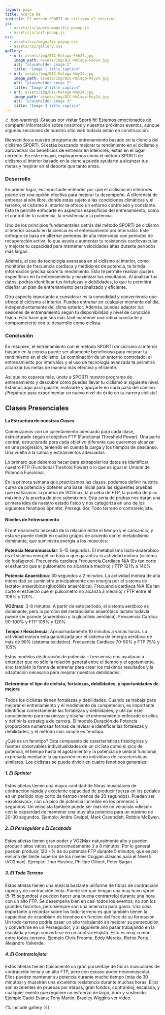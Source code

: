 ```yaml
---
layout: page
title: Acerca de
subtitle: El método SPORTI de ciclismo al interior
js:
  - assets/js/jquery.magnific-popup.js
  - assets/js/init-popup.js
css:
  - assets/css/magnific-popup.css
  - assets/css/gallery.css
gallery:
  - url: assets/img/BIC-Malaga-Feb24.jpg
    image_path: assets/img/BIC-Malaga-Feb24.jpg
    alt: "placeholder image 1"
    title: "Image 1 title caption"
  - url: assets/img/BIC-Malaga-May24.jpg
    image_path: assets/img/BIC-Malaga-May24.jpg
    alt: "placeholder image 2"
    title: "Image 2 title caption"
  - url: assets/img/BIC-Malaga-May24.jpg
    image_path: assets/img/BIC-Malaga-May24.jpg
    alt: "placeholder image 3"
    title: "Image 3 title caption"
---
```


{: .box-warning}
¡Gracias por visitar Sporti.fit! Estamos emocionados de compartir información sobre nosotros y nuestros próximos eventos, aunque algunas secciones de nuestro sitio web todavía están en construcción.

Bienvenidos a nuestro programa de entrenamiento basado en la ciencia del ciclismo SPORTI. Si estás buscando mejorar tu rendimiento en el ciclismo y aprovechar los beneficios de entrenar en interiores, estás en el lugar correcto. En este ensayo, exploraremos cómo el método SPORTI de ciclismo al interior basado en la ciencia puede ayudarte a alcanzar tus metas y mejorar en el deporte que tanto amas.

### Desarrollo

En primer lugar, es importante entender por qué el ciclismo en interiores puede ser una opción efectiva para mejorar tu desempeño. A diferencia de entrenar al aire libre, donde estás sujeto a las condiciones climáticas y el terreno, el ciclismo al interior te ofrece un entorno controlado y constante. Esto te permite enfocarte en aspectos específicos del entrenamiento, como el control de tu cadencia, la resistencia y la potencia.

Uno de los principios fundamentales detrás del método SPORTI de ciclismo al interior basado en la ciencia es el entrenamiento por intervalos. Este enfoque se basa en alternar períodos de alta intensidad con períodos de recuperación activa, lo que ayuda a aumentar tu resistencia cardiovascular y mejorar tu capacidad para mantener velocidades altas durante períodos más largos.

Además, el uso de tecnología avanzada en el ciclismo al interior, como monitores de frecuencia cardíaca y medidores de potencia, te brinda información precisa sobre tu rendimiento. Esto te permite realizar ajustes específicos en tu entrenamiento y maximizar tus resultados. Al analizar tus datos, podrás identificar tus fortalezas y debilidades, lo que te permitirá diseñar un plan de entrenamiento personalizado y eficiente.

Otro aspecto importante a considerar es la comodidad y conveniencia que ofrece el ciclismo al interior. Puedes entrenar en cualquier momento del día, independientemente del clima exterior. Además, puedes adaptar tus sesiones de entrenamiento según tu disponibilidad y nivel de condición física. Esto hace que sea más fácil mantener una rutina constante y comprometerte con tu desarrollo como ciclista.

### Conclusión

En resumen, el entrenamiento con el método SPORTI de ciclismo al interior basado en la ciencia puede ser altamente beneficioso para mejorar tu rendimiento en el ciclismo. La combinación de un entorno controlado, el entrenamiento por intervalos y el uso de tecnología avanzada te permitirá alcanzar tus metas de manera más efectiva y eficiente.

Así que no esperes más, únete a SPORTI nuestro programa de entrenamiento y descubre cómo puedes llevar tu ciclismo al siguiente nivel. Estamos aquí para guiarte, motivarte y apoyarte en cada paso del camino. ¡Prepárate para experimentar un nuevo nivel de éxito en tu carrera ciclista!

<a name=Presenciales></a>

## Clases Presenciales

#### La Estructura de nuestras Clases
Comenzamos con un calentamiento adecuado para cada clase, estructurado según el objetivo FTP (Functional Threshold Power). Una parte central, estructurada para cada objetivo diferente que queremos alcanzar en una progresión, teniendo en cuenta la carga y los tiempos de descanso. Una vuelta a la calma y estiramientos adecuados.

Lo primero que debemos hacer para extrapolar los datos es identificar nuestro FTP (Functional Treshold Power) o lo que es igual el Umbral de Potencia Funcional, 

En la primera semana que practicamos las clases, podemos definir nuestra curva de potencia y obtener una base inicial para las siguientes pruebas que realizamos: la prueba de VO2máx, la prueba de FTP, la prueba de pico máximo y la prueba de pico submáximo. Esta seria de prubas nos daran una primera idea de nuestro estado fisico y nos categoriza en uno de los siguentes fenotipos  Sprinter, Preseguidor, Todo terreno o contrarelojista.

#### Niveles de Entrenamiento
El entrenamiento necesita de la relación entre el tiempo y el cansancio, y esta se puede dividir en cuatro grupos de acuerdo con el metabolismo dominante, que suministra energía a los músculos:

**Potencia Neuromuscular**: 5-15 segundos. El metabolismo lacto-anaeróbico es el sistema energético básico que garantiza la actividad motora (sistema de fosfágeno). Frecuencia cardiaca Frecuencia Cardiaca N/A (Es tan corto el esfuerzo que el pulsometro no alcanza a medirlo) / FTP 121% a 140%

**Potencia Anaeróbica**: 30 segundos a 2 minutos. La actividad motora de alta intensidad se suministra principalmente con energía por el sistema de lactato- anaeróbica (glucólisis anaeróbica). Frecuencia cardiaca N/A (Es tan corto el esfuerzo que el pulsometro no alcanza a medirlo) / FTP entre el 106% y 120%.

**VO2max**: 3-8 minutos. A partir de este periodo, el sistema aeróbico es dominante, pero la porción del metabolismo anaeróbico lactato todavía puede ser grande (anaeróbico y la glucólisis aeróbica). Frecuencia Cardica 90-100% y FTP 106% y 120%

**Tempo / Resistencia**: Aproximadamente 10 minutos a varias horas. La actividad motora está garantizada por el sistema de energía aeróbica de más de 90% (sistema oxidativo). Frecuencia Cardiaca 70-90% y FTP 75% y 105%

Estos modelos de duración de potencia – frecuencia nos ayudaran a entender que no sólo la relación general entre el tiempo y el agotamiento, sino también la forma de entrenar para crear los máximos resultados y la adaptación necesaria para mejorar nuestras debilidades.

#### Determinar el tipo de ciclista, fortalezas, debilidades, y oportunidades de mejora
Todos los ciclistas tienen fortalezas y debilidades. Cuando se trabaja para mejorar el entrenamiento y el rendimiento de competecion, es importante identificar correctamente las fortalezas y debilidades,  y utilizar este conocimiento para maximizar y diseñar el entrenamiento enfocado en ellos y definir la estrategia de carrera. El modelo Duración de Potencia proporciona numerosas formas de revisar e identificar las fortalezas y debilidades, y el método más simple es fenotipo.

¿Qué es un fenotipo? Esta compuesto de características fisiológicas y fuentes observables individualidades de un ciclista como el pico de potencia, el tiempo hasta el agotamiento y la potencia de umbral funcional, expresada mediante la agrupación como individuos de características similares. Los ciclistas se puede dividir en cuatro fenotipos generales:

##### 1. El Sprinter
Estos atletas tienen una mayor cantidad de fibras musculares de contracción rápida y excelente capacidad de producir fuerza en los pedales en un período muy corto de tiempo (menos de 30 segundos). Pueden ser «explosivos», con un pico de potencia increíble en los primeros 5 segundos. Un velocista también puede ser más de un velocista «diesel» con la capacidad de mantener una muy alta potencia para un máximo de 20-30 segundos. Ejemplo: Andre Greipel, Mark Cavendish, Robbie McEwen.

##### 2. El Perseguidor o El Escapado
Estos atletas tienen gran poder y VO2Max naturalmente alto y pueden producir altos vatios de aproximadamente 3 a 8 minutos. Por lo general pueden producir 120 +% de su potencia FTP durante 5 minutos, que es por encima del límite superior de los niveles Coggan clásicas para el Nivel 5 (VO2max). Ejemplo: Thor Hushov, Phillipe Gilbert, Peter Sagan.

##### 3. El Todo Terreno
Estos atletas tienen una mezcla bastante uniforme de fibras de contracción rápida y de contracción lenta. Puede ser que tengan una muy buen sprint (5-15 segundos) y pueden hacer una buena contrarreloj durante una hora con un alto FTP. Se desempeña bien en casi todos los eventos; no son los grandes favoritos, pero siempre son una amenaza para ganar. Una cosa importante a recordar sobre los todo-terreno es que también tienen la capacidad de «cambiar» de fenotipo en función del foco de su formación. Un todo-terreno podría pasar un año trabajando en mejorar su persecución y convertirse en un Perseguidor, y al siguiente año pasar trabajando en la escalada y luego convertirse en un contrarrelojista. Esto es muy común entre todos-terreno. Ejemplo Chris Froome,  Eddy Merckx, Richie Porte, Alejandro Valverde.

##### 4. El Contrarelojista
Estos atletas tienen tipicamente un gran porcentaje de fibras musculares de contracción lenta y un alto FTP, pero con escaso poder neuromuscular. Ellos pueden mantener su potencia durante mucho tiempo (más de 30 minutos) y muestran una excelente resistencia durante muchas horas. Ellos son excelentes en pruebas por etapas, gran fondos, contrareloj, escalada, y cualquier evento que requiere un esfuerzo de largo, duro y sostenido. Ejemplo Cadel Evans; Tony Martin, Bradley Wiggins ver video.



{% include gallery %}